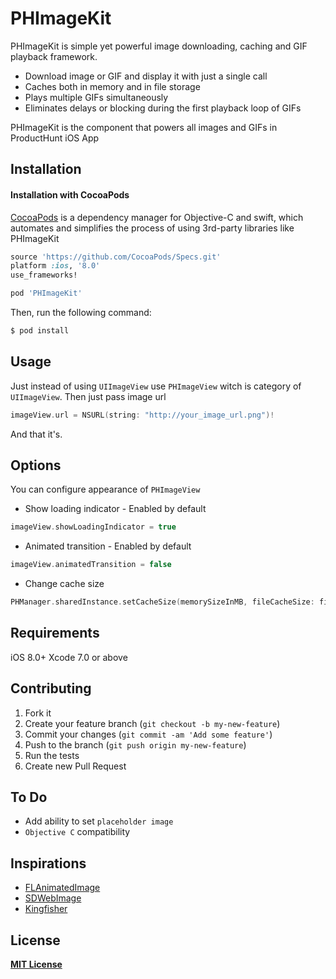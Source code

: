 # PHImageKit

PHImageKit is simple yet powerful image downloading, caching and GIF playback framework. 

- Download image or GIF and display it with just a single call
- Caches both in memory and in file storage
- Plays multiple GIFs simultaneously
- Eliminates delays or blocking during the first playback loop of GIFs

PHImageKit is the component that powers all images and GIFs in ProductHunt iOS App

## Installation

#### Installation with CocoaPods

[CocoaPods](http://cocoapods.org) is a dependency manager for Objective-C and swift, which automates and simplifies the process of using 3rd-party libraries like PHImageKit

``` ruby
source 'https://github.com/CocoaPods/Specs.git'
platform :ios, '8.0'
use_frameworks!

pod 'PHImageKit'
```

Then, run the following command:

``` bash
$ pod install
```

## Usage

Just instead of using `UIImageView` use `PHImageView` witch is category of `UIImageView`. Then just pass image url

```swift
imageView.url = NSURL(string: "http://your_image_url.png")!
```

And that it's.

## Options

You can configure appearance of `PHImageView`

- Show loading indicator - Enabled by default
```swift
imageView.showLoadingIndicator = true
```
- Animated transition - Enabled by default
```swift
imageView.animatedTransition = false
```
- Change cache size
```swift
PHManager.sharedInstance.setCacheSize(memorySizeInMB, fileCacheSize: fileSizeInMB)
```

## Requirements

iOS 8.0+
Xcode 7.0 or above

## Contributing

1. Fork it
2. Create your feature branch (`git checkout -b my-new-feature`)
3. Commit your changes (`git commit -am 'Add some feature'`)
4. Push to the branch (`git push origin my-new-feature`)
5. Run the tests
6. Create new Pull Request

## To Do

- Add ability to set `placeholder image`
- `Objective C` compatibility

## Inspirations

- [FLAnimatedImage](https://github.com/Flipboard/FLAnimatedImage)
- [SDWebImage](https://github.com/rs/SDWebImage)
- [Kingfisher](https://github.com/onevcat/Kingfisher)

## License

**[MIT License](https://github.com/producthunt/PHImageKit/blob/master/LICENSE)**
